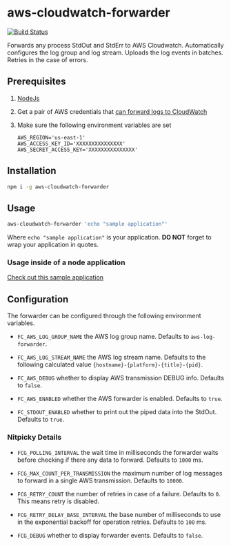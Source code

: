 # aws-cloudwatch-forwarder  

[![Build Status](https://travis-ci.org/camilin87/aws-cloudwatch-forwarder.svg?branch=master)](https://travis-ci.org/camilin87/aws-cloudwatch-forwarder)  

Forwards any process StdOut and StdErr to AWS Cloudwatch. Automatically configures the log group and log stream. Uploads the log events in batches. Retries in the case of errors.  

## Prerequisites  
1. [NodeJs](https://nodejs.org/en/download/package-manager/)  

2. Get a pair of AWS credentials that [can forward logs to CloudWatch](https://www.tddapps.com/2016/07/01/configure-AWS-cloudwatch-for-log-forwarders/)  

3. Make sure the following environment variables are set  
    ```
    AWS_REGION='us-east-1'
    AWS_ACCESS_KEY_ID='XXXXXXXXXXXXXXX'
    AWS_SECRET_ACCESS_KEY='XXXXXXXXXXXXXXX'
    ```

## Installation  

```sh
npm i -g aws-cloudwatch-forwarder
```

## Usage  

```sh
aws-cloudwatch-forwarder 'echo "sample application"'
```

Where `echo "sample application"` is your application. **DO NOT** forget to wrap your application in quotes.  

### Usage inside of a node application  

[Check out this sample application](https://github.com/camilin87/test-node-cloudwatch)  

## Configuration  

The forwarder can be configured through the following environment variables.  

- `FC_AWS_LOG_GROUP_NAME` the AWS log group name. Defaults to `aws-log-forwarder`.  

- `FC_AWS_LOG_STREAM_NAME` the AWS log stream name. Defaults to the following calculated value `{hostname}-{platform}-{title}-{pid}`.  

- `FC_AWS_DEBUG` whether to display AWS transmission DEBUG info. Defaults to `false`.  

- `FC_AWS_ENABLED` whether the AWS forwarder is enabled. Defaults to `true`.  

- `FC_STDOUT_ENABLED` whether to print out the piped data into the StdOut. Defaults to `true`.  


### Nitpicky Details  

- `FCG_POLLING_INTERVAL` the wait time in milliseconds the forwarder waits before checking if there any data to forward. Defaults to `1000` ms.  

- `FCG_MAX_COUNT_PER_TRANSMISSION` the maximum number of log messages to forward in a single AWS transmission. Defaults to `10000`.  

- `FCG_RETRY_COUNT` the number of retries in case of a failure. Defaults to `0`. This means retry is disabled.  

- `FCG_RETRY_DELAY_BASE_INTERVAL` the base number of milliseconds to use in the exponential backoff for operation retries. Defaults to `100` ms.  

- `FCG_DEBUG` whether to display forwarder events. Defaults to `false`.  

